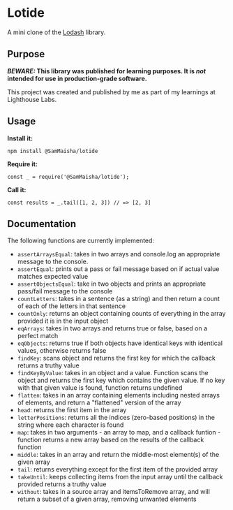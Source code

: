 # Lotide

A mini clone of the [Lodash](https://lodash.com) library.

## Purpose

**_BEWARE:_ This library was published for learning purposes. It is _not_ intended for use in production-grade software.**

This project was created and published by me as part of my learnings at Lighthouse Labs. 

## Usage

**Install it:**

`npm install @SamMaisha/lotide`

**Require it:**

`const _ = require('@SamMaisha/lotide');`

**Call it:**

`const results = _.tail([1, 2, 3]) // => [2, 3]`

## Documentation

The following functions are currently implemented:

* `assertArraysEqual`: takes in two arrays and console.log an appropriate message to the console.
* `assertEqual`: prints out a pass or fail message based on if actual value matches expected value
*  `assertObjectsEqual`: take in two objects and prints an appropriate pass/fail message to the console
*  `countLetters`: takes in a sentence (as a string) and then return a count of each of the letters in that sentence
*  `countOnly`: returns an object containing counts of everything in the array provided it is in the input object
*  `eqArrays`: takes in two arrays and returns true or false, based on a perfect match
*  `eqObjects`: returns true if both objects have identical keys with identical values, otherwise returns false
*  `findKey`: scans object and returns the first key for which the callback returns a truthy value
*  `findKeyByValue`: takes in an object and a value. Function scans the object and returns the first key which contains the given value. If no key with that given value is found, function returns undefined
*  `flatten`: takes in an array containing elements including nested arrays of elements, and return a "flattened" version of the array
*  `head`: returns the first item in the array
*  `letterPositions`: returns all the indices (zero-based positions) in the string where each character is found
*  `map`: takes in two arguments - an array to map, and a callback funtion - function  returns a new array based on the results of the callback function
*  `middle`: takes in an array and return the middle-most element(s) of the given array
*  `tail`: returns everything except for the first item of the provided array
*  `takeUntil`: keeps collecting items from the input array until the callback provided returns a truthy value
*  `without`: takes in a source array and itemsToRemove array, and will return a subset of a given array, removing unwanted elements

